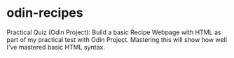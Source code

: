 # odin-recipes
Practical Quiz (Odin Project): Build a basic Recipe Webpage with HTML as part of my practical test 
with Odin Project. Mastering this will show how well I've mastered basic HTML syntax.
